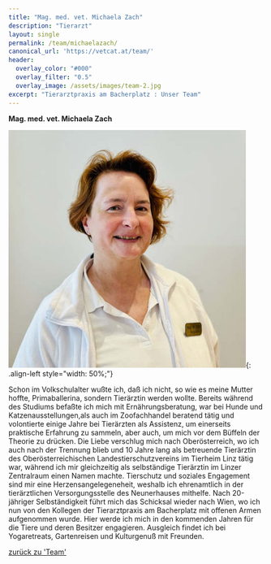```yaml
---
title: "Mag. med. vet. Michaela Zach"
description: "Tierarzt"
layout: single
permalink: /team/michaelazach/
canonical_url: 'https://vetcat.at/team/'
header:
  overlay_color: "#000"
  overlay_filter: "0.5"
  overlay_image: /assets/images/team-2.jpg
excerpt: "Tierarztpraxis am Bacherplatz : Unser Team"
---
```


**Mag. med. vet. Michaela Zach**

![Mag. med. vet. Michaela Zach](/assets/images/michaela_large.jpg){: .align-left style="width: 50%;"}

Schon im Volkschulalter wußte ich, daß ich nicht, so wie es meine Mutter hoffte, Primaballerina, sondern Tierärztin werden wollte.
Bereits während des Studiums befaßte ich mich mit Ernährungsberatung, war bei Hunde und Katzenausstellungen,als auch im Zoofachhandel beratend tätig und volontierte einige Jahre bei Tierärzten als Assistenz, um einerseits praktische Erfahrung zu sammeln, aber auch, um mich vor dem Büffeln der Theorie zu drücken.
Die Liebe verschlug mich nach Oberösterreich, wo ich auch nach der Trennung blieb und 10 Jahre lang als betreuende Tierärztin des Oberösterreichischen Landestierschutzvereins im Tierheim Linz tätig war, während ich mir gleichzeitig als selbständige Tierärztin im Linzer Zentralraum einen Namen machte.
Tierschutz und soziales Engagement sind mir eine Herzensangelegeneheit, weshalb ich ehrenamtlich in der tierärztlichen Versorgungsstelle des Neunerhauses mithelfe.
Nach 20-jähriger Selbständigkeit führt mich das Schicksal wieder nach Wien, wo ich nun von den Kollegen der
Tierarztpraxis am Bacherplatz mit offenen Armen aufgenommen wurde. Hier werde ich mich in den kommenden Jahren für die Tiere und deren Besitzer engagieren.
Ausgleich findet ich bei Yogaretreats, Gartenreisen und Kulturgenuß mit Freunden.
 

[zurück zu 'Team'](/team/)
